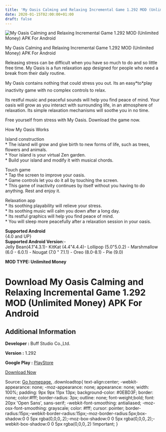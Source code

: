 ```yaml
---
title: 'My Oasis Calming and Relaxing Incremental Game 1.292 MOD (Unlimited Money) APK For Android'
date: 2020-01-15T02:00:00+01:00
draft: false
---
```


![My Oasis Calming and Relaxing Incremental Game 1.292 MOD (Unlimited Money) APK For Android](https://i0.wp.com/apkhome.net/wp-content/uploads/2020/01/My-Oasis-Calming-and-Relaxing-Incremental-Game-1.292-MOD-Unlimited-Money.png "My Oasis Calming and Relaxing Incremental Game 1.292 MOD (Unlimited Money) APK For Android")

  

My Oasis Calming and Relaxing Incremental Game 1.292 MOD (Unlimited Money) APK For Android

Releasing stress can be difficult when you have so much to do and so little free time. My Oasis is a fun relaxation app designed for people who need a break from their daily routine.

My Oasis contains nothing that could stress you out. Its an easy\*to\*play inactivity game with no complex controls to relax.

Its restful music and peaceful sounds will help you find peace of mind. Your oasis will grow as you interact with surrounding life, in an atmosphere of relaxation. Its simple relaxation mechanisms will soothe you in no time.

Free yourself from stress with My Oasis. Download the game now.

How My Oasis Works

Island construction  
\* The island will grow and give birth to new forms of life, such as trees, flowers and animals.  
\* Your island is your virtual Zen garden.  
\* Build your island and modify it with musical chords.

Touch game  
\* Tap the screen to improve your oasis.  
\* Game controls let you do it all by touching the screen.  
\* This game of inactivity continues by itself without you having to do anything. Rest and enjoy it.

Relaxation app  
\* Its soothing playability will relieve your stress.  
\* Its soothing music will calm you down after a long day.  
\* Its restful graphics will help you find peace of mind.  
\* You will sleep more peacefully after a relaxation session in your oasis.

**Supported Android**  
{4.0 and UP}  
**Supported Android Version**:-  
Jelly Bean(4.1"4.3.1)- KitKat (4.4"4.4.4)- Lollipop (5.0"5.0.2) - Marshmallow (6.0 - 6.0.1) - Nougat (7.0 " 7.1.1) - Oreo (8.0-8.1) - Pie (9.0)

**MOD TYPE: Unlimited Money**

Download My Oasis Calming and Relaxing Incremental Game 1.292 MOD (Unlimited Money) APK For Android
===================================================================================================

Additional Information
----------------------

**Developer :** Buff Studio Co.,Ltd.

**Version :** 1.292

**Google Play :** [PlayStore](https://play.google.com/store/apps/details?id=com.buffstudio.myoasis)

  

[Download Now](https://store4app.co/post/my-oasis-calming-and-relaxing-incremental-game-1-292-mod-unlimited-money-apk-for-android_1579022118)

  
Source: [Go homepage.](https://store4app.co/post/my-oasis-calming-and-relaxing-incremental-game-1-292-mod-unlimited-money-apk-for-android_1579022118) .downloadtop{ text-align:center; -webkit-appearance: none; -moz-appearance: none; appearance: none; width: 100%; padding: 9px 9px 11px 13px; background-color: #0EBD3F; border: none; color:#fff; border-radius: 3px; outline: none; font-weight;bold; font: 20px 'Open Sans', sans-serif; -webkit-font-smoothing: antialiased; -moz-osx-font-smoothing: grayscale; color: #fff; cursor: pointer; border-radius:15px;-webkit-border-radius:15px;-moz-border-radius:5px;box-shadow:0 0 5px rgba(0,0,0,.2);-moz-box-shadow:0 0 5px rgba(0,0,0,.2);-webkit-box-shadow:0 0 5px rgba(0,0,0,.2) !important; }
